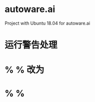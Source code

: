 # autoware.ai
Project with Ubuntu 18.04 for autoware.ai

# 运行警告处理
#   %<node name="robot_state_publisher" pkg="robot_state_publisher" type="static_state_publisher" /> % 改为
# % <node name="robot_state_publisher" pkg="robot_state_publisher" type="robot_state_publisher" />%
